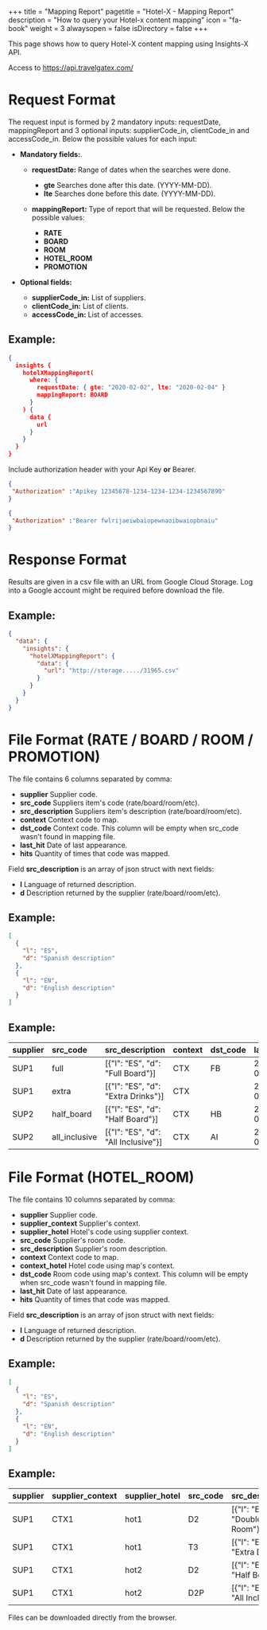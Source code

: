 +++
title = "Mapping Report"
pagetitle = "Hotel-X - Mapping Report"
description = "How to query your Hotel-x content mapping"
icon = "fa-book"
weight = 3
alwaysopen = false
isDirectory = false
+++

This page shows how to query Hotel-X content mapping using Insights-X API.

Access to https://api.travelgatex.com/

# Request Format

The request input is formed by 2 mandatory inputs: requestDate, mappingReport and 3 optional inputs: supplierCode_in, clientCode_in and accessCode_in. Below the possible values for each input:

* **Mandatory fields:**.
  * **requestDate:** Range of dates when the searches were done. 
    * **gte** Searches done after this date. (YYYY-MM-DD).
    * **lte** Searches done before this date. (YYYY-MM-DD).    

  * **mappingReport:** Type of report that will be requested. Below the possible values:
    * **RATE**
    * **BOARD**
    * **ROOM**
    * **HOTEL_ROOM**
    * **PROMOTION**

* **Optional fields:**
  * **supplierCode_in:** List of suppliers.
  * **clientCode_in:** List of clients.
  * **accessCode_in:** List of accesses.

## Example:
~~~json
{
  insights {
    hotelXMappingReport(
      where: {
        requestDate: { gte: "2020-02-02", lte: "2020-02-04" }
        mappingReport: BOARD
      }
    ) {
      data {
        url
      }
    }
  }
}

~~~ 
Include authorization header with your Api Key **or** Bearer.
~~~json
{
 "Authorization" :"Apikey 12345678-1234-1234-1234-1234567890"
}

~~~
~~~json
{
 "Authorization" :"Bearer fwlrijaeiwbaiopewnaoibwaiopbnaiu"
}

~~~

# Response Format

Results are given in a csv file with an URL from Google Cloud Storage. Log into a Google account might be required before download the file.

## Example:
~~~json
{
  "data": {
    "insights": {
      "hotelXMappingReport": {
        "data": {
          "url": "http://storage...../31965.csv"
        }
      }
    }
  }
}
~~~

# File Format (RATE / BOARD / ROOM / PROMOTION)

The file contains 6 columns separated by comma:

* **supplier** Supplier code. 
* **src_code** Suppliers item's code (rate/board/room/etc). 
* **src_description** Suppliers item's description (rate/board/room/etc). 
* **context** Context code to map. 
* **dst_code** Context code. This column will be empty when src_code wasn't found in mapping file.
* **last_hit** Date of last appearance. 
* **hits** Quantity of times that code was mapped. 

Field **src_description** is an array of json struct with next fields:

* **l** Language of returned description. 
* **d** Description returned by the supplier (rate/board/room/etc).

## Example:
~~~json
[
  {
    "l": "ES",
    "d": "Spanish description"
  },  
  {
    "l": "EN",
    "d": "English description"
  }
]
~~~

## Example:

| supplier | src\_code | src\_description | context | dst\_code  | last\_hit   | hits |
| :--------- | :--------- | :--------- | :--------- | :--------- | :--------- | :--------- |
| SUP1 | full | [{"l": "ES", "d": "Full Board"}] | CTX | FB | 2020-02-04 | 24565 |
| SUP1 | extra | [{"l": "ES", "d": "Extra Drinks"}] | CTX |  | 2020-02-03 | 284 |
| SUP2 | half\_board | [{"l": "ES", "d": "Half Board"}] | CTX | HB | 2020-02-02 | 2155 |
| SUP2 | all\_inclusive | [{"l": "ES", "d": "All Inclusive"}] | CTX | AI | 2020-02-04 | 27 |

# File Format (HOTEL_ROOM)

The file contains 10 columns separated by comma:

* **supplier** Supplier code. 
* **supplier_context** Supplier's context. 
* **supplier_hotel** Hotel's code using supplier context.
* **src_code** Supplier's room code. 
* **src_description** Supplier's room  description.
* **context** Context code to map. 
* **context_hotel** Hotel code using map's context. 
* **dst_code** Room code using map's context. This column will be empty when src_code wasn't found in mapping file.
* **last_hit** Date of last appearance. 
* **hits** Quantity of times that code was mapped. 

Field **src_description** is an array of json struct with next fields:

* **l** Language of returned description. 
* **d** Description returned by the supplier (rate/board/room/etc).

## Example:
~~~json
[
  {
    "l": "ES",
    "d": "Spanish description"
  },  
  {
    "l": "EN",
    "d": "English description"
  }
]
~~~

## Example:

| supplier | supplier\_context | supplier\_hotel | src\_code | src\_description | context | context\_hotel | dst\_code  | last\_hit   | hits |
| :--------- | :--------- | :--------- | :--------- | :--------- | :--------- | :--------- | :--------- | :--------- | :--------- |
| SUP1 | CTX1 | hot1 | D2 | [{"l": "ES", "d": "Double Room"}] | CTX | chot1 | D | 2020-02-04 | 24565 |
| SUP1 | CTX1 | hot1 | T3 | [{"l": "ES", "d": "Extra Drinks"}] | CTX | chot1 |  | 2020-02-03 | 284 |
| SUP1 | CTX1 | hot2 | D2 | [{"l": "ES", "d": "Half Board"}] | CTX | chot2 | D | 2020-02-02 | 2155 |
| SUP1 | CTX1 | hot2 | D2P | [{"l": "ES", "d": "All Inclusive"}] | CTX | chot2 | DP | 2020-02-04 | 27 |

Files can be downloaded directly from the browser.
